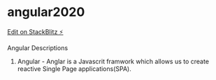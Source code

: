 # angular2020

[Edit on StackBlitz ⚡️](https://stackblitz.com/edit/angular2020)

Angular Descriptions
1. Angular - Anglar is a Javascrit framwork which allows us to create reactive Single Page applications(SPA).